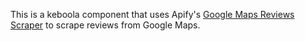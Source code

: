 This is a keboola component that uses Apify's [Google Maps Reviews Scraper](https://console.apify.com/actors/Xb8osYTtOjlsgI6k9) to scrape reviews from Google Maps.
